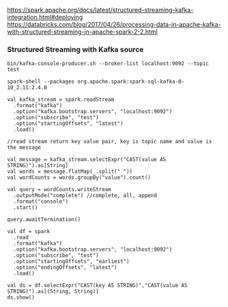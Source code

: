 https://spark.apache.org/docs/latest/structured-streaming-kafka-integration.html#deploying
https://databricks.com/blog/2017/04/26/processing-data-in-apache-kafka-with-structured-streaming-in-apache-spark-2-2.html
### Structured Streaming with Kafka source
```
bin/kafka-console-producer.sh --broker-list localhost:9092 --topic test
```
```
spark-shell --packages org.apache.spark:spark-sql-kafka-0-10_2.11:2.4.0
```

```
val kafka_stream = spark.readStream
  .format("kafka")
  .option("kafka.bootstrap.servers", "localhost:9092")
  .option("subscribe", "test")
  .option("startingOffsets", "latest")
  .load()

//read stream return key value pair, key is topic name and value is the message

val message = kafka_stream.selectExpr("CAST(value AS STRING)").as[String]
val words = message.flatMap(_.split(" "))
val wordCounts = words.groupBy("value").count()

val query = wordCounts.writeStream
  .outputMode("complete") //complete, all, append
  .format("console")
  .start()

query.awaitTermination()

```

```
val df = spark
  .read
  .format("kafka")
  .option("kafka.bootstrap.servers", "localhost:9092")
  .option("subscribe", "test")
  .option("startingOffsets", "earliest")
  .option("endingOffsets", "latest")
  .load()
  
val ds = df.selectExpr("CAST(key AS STRING)","CAST(value AS STRING)").as[(String, String)]
ds.show()
  
```
